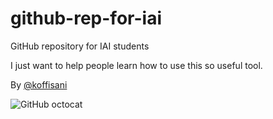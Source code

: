 # github-rep-for-iai
GitHub repository for IAI students

I just want to help people learn how to use this so useful tool.

By [@koffisani](https://github.com/koffisani)


![GitHub octocat](https://github.com/koffisani/github-rep-for-iai/blob/master/Octocat.jpg "octocat") 
